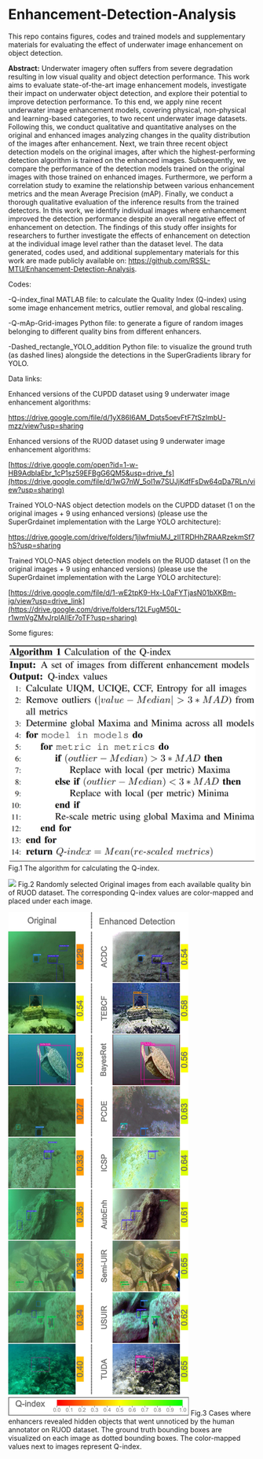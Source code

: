 # Enhancement-Detection-Analysis
This repo contains figures, codes and trained models and supplementary materials for evaluating the effect of underwater image enhancement on object detection.

**Abstract:** Underwater imagery often suffers from severe degradation resulting in low visual quality and object detection performance. This work aims to evaluate state-of-the-art image enhancement models, investigate their impact on underwater object detection, and explore their potential to improve detection performance. To this end, we apply nine recent underwater image enhancement models, covering physical, non-physical and learning-based categories, to two recent underwater image datasets. Following this, we conduct qualitative and quantitative analyses on the original and enhanced images analyzing changes in the quality distribution of the images after enhancement. Next, we train three recent object detection models on the original images, after which the highest-performing detection algorithm is trained on the enhanced images. Subsequently, we compare the performance of the detection models trained on the original images with those trained on enhanced images. Furthermore, we perform a correlation study to examine the relationship between various enhancement metrics and the mean Average Precision (mAP). Finally, we conduct a thorough qualitative evaluation of the inference results from the trained detectors. In this work, we identify individual images where enhancement improved the detection performance despite an overall negative effect of enhancement on detection. The findings of this study offer insights for researchers to further investigate the effects of enhancement on detection at the individual image level rather than the dataset level. The data generated, codes used, and additional supplementary materials for this work are made publicly available on: https://github.com/RSSL-MTU/Enhancement-Detection-Analysis.

Codes:

-Q-index_final MATLAB file: to calculate the Quality Index (Q-index) using some image enhancement metrics, outlier removal, and global rescaling.

-Q-mAp-Grid-images Python file: to generate a figure of random images belonging to different quality bins from different enhancers.

-Dashed_rectangle_YOLO_addition Python file: to visualize the ground truth (as dashed lines) alongside the detections in the SuperGradients library for YOLO.

Data links:

Enhanced versions of the CUPDD dataset using 9 underwater image enhancement algorithms:

https://drive.google.com/file/d/1yX86I6AM_Dqts5oevFtF7tSzImbU-mzz/view?usp=sharing

Enhanced versions of the RUOD dataset using 9 underwater image enhancement algorithms:

[https://drive.google.com/open?id=1-w-HB9AdblaEbr_1cP1sz59EFBgG6QM5&usp=drive_fs](https://drive.google.com/file/d/1wG7nW_5ol1w7SUJjKdfFsDw64qDa7RLn/view?usp=sharing)

Trained YOLO-NAS object detection models on the CUPDD dataset (1 on the original images + 9 using enhanced versions) (please use the SuperGrdainet implementation with the Large YOLO architecture):

https://drive.google.com/drive/folders/1jlwfmiuMJ_zIlTRDHhZRAARzekmSf7hS?usp=sharing

Trained YOLO-NAS object detection models on the RUOD dataset (1 on the original images + 9 using enhanced versions) (please use the SuperGrdainet implementation with the Large YOLO architecture):

[https://drive.google.com/file/d/1-wE2tpK9-Hx-L0aFYTjasN01bXKBm-ig/view?usp=drive_link](https://drive.google.com/drive/folders/12LFugM50L-r1wmVgZMvJrplAllEr7oTF?usp=sharing)

Some figures:

![](Figs/Q_index_Alg.png) Fig.1 The algorithm for calculating the Q-index.

![](Figs/Enh_RUOD.jpeg) Fig.2 Randomly selected Original images from each available quality bin of RUOD dataset. The corresponding Q-index values are color-mapped and placed under each image.

![](Figs/Max_Enh_RUOD.jpeg) Fig.3 Cases where enhancers revealed hidden objects that went unnoticed by the human annotator on RUOD dataset. The ground truth bounding boxes are visualized on each image as dotted bounding boxes. The color-mapped values next to images represent Q-index.




